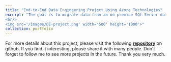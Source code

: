```yaml
---
title: "End-to-End Data Engineering Project Using Azure Technologies"
excerpt: "The goal is to migrate data from an on-premise SQL Server database to the Azure cloud, transform it, and analyze it using popular Azure tools. The project follows a typical data lakehouse architecture, leveraging Azure Data Factory, Azure Databricks, Azure Synapse Analytics, Azure Data Lake Gen2, and Power BI to handle different stages of data ingestion, transformation, storage, and reporting.
<br/>
<img src='/images/DE-project.png' width='500' height='1000'>"
collection: portfolio
---
```

For more details about this project, please visit the following **[repository](https://github.com/duan-n2d/Azure-End-to-End-Data-Engineering-Solution)** on github. If you find it interesting, please share it with many people. Don't forget to follow me to see more projects in the future. Thank you very much.